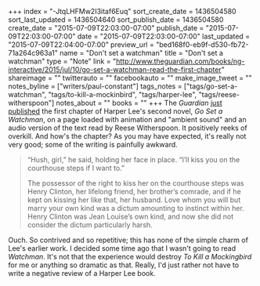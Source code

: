 +++
index = "-JtqLHFMw2I3itaf6Euq"
sort_create_date = 1436504580
sort_last_updated = 1436504640
sort_publish_date = 1436504580
create_date = "2015-07-09T22:03:00-07:00"
publish_date = "2015-07-09T22:03:00-07:00"
date = "2015-07-09T22:03:00-07:00"
last_updated = "2015-07-09T22:04:00-07:00"
preview_url = "bed168f0-eb9f-d530-fb72-71a264c963a1"
name = "Don't set a watchman"
title = "Don't set a watchman"
type = "Note"
link = "http://www.theguardian.com/books/ng-interactive/2015/jul/10/go-set-a-watchman-read-the-first-chapter"
shareimage = ""
twitterauto = ""
facebookauto = ""
make_image_tweet = ""
notes_byline = ["writers/paul-constant"]
tags_notes = ["tags/go-set-a-watchman", "tags/to-kill-a-mockinbird", "tags/harper-lee", "tags/reese-witherspoon"]
notes_about = ""
books = ""
+++
The *Guardian* [just published](http://www.theguardian.com/books/ng-interactive/2015/jul/10/go-set-a-watchman-read-the-first-chapter) the first chapter of Harper Lee's second novel, *Go Set a Watchman*, on a page loaded with animation and "ambient sound" and an audio version of the text read by Reese Witherspoon. It positively reeks of overkill. And how's the chapter? As you may have expected, it's really not very good; some of the writing is painfully awkward.

<blockquote>“Hush, girl,” he said, holding her face in place. “I’ll kiss you on the courthouse steps if I want to.”


The possessor of the right to kiss her on the courthouse steps was Henry Clinton, her lifelong friend, her brother’s comrade, and if he kept on kissing her like that, her husband. Love whom you will but marry your own kind was a dictum amounting to instinct within her. Henry Clinton was Jean Louise’s own kind, and now she did not consider the dictum particularly harsh.</blockquote>

Ouch. So contrived and so repetitive; this has none of the simple charm of Lee's earlier work. I decided some time ago that I wasn't going to read *Watchman*. It's not that the experience would destroy *To Kill a Mockingbird* for me or anything so dramatic as that. Really, I'd just rather not have to write a negative review of a Harper Lee book.